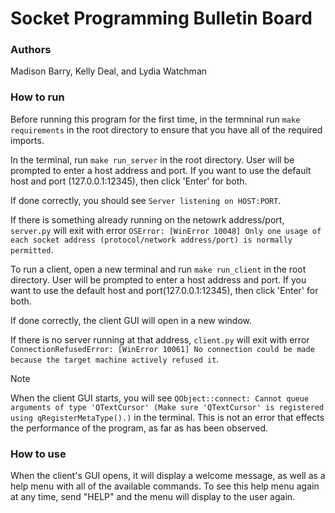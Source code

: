 # Socket Programming Bulletin Board
### Authors
Madison Barry, Kelly Deal, and Lydia Watchman

### How to run
Before running this program for the first time, in the termninal run `make requirements` in the root directory to ensure that you have all of the required imports.

In the terminal, run `make run_server` in the root directory. User will be prompted to enter a host address and port. If you want to use the default host and port (127.0.0.1:12345), then click 'Enter' for both.

If done correctly, you should see `Server listening on HOST:PORT`.

If there is something already running on the netowrk address/port, `server.py` will exit with error `OSError: [WinError 10048] Only one usage of each socket address (protocol/network address/port) is normally permitted`.

To run a client, open a new terminal and run `make run_client` in the root directory. User will be prompted to enter a host address and port. If you want to use the default host and port(127.0.0.1:12345), then click 'Enter' for both.

If done correctly, the client GUI will open in a new window.

If there is no server running at that address, `client.py` will exit with error `ConnectionRefusedError: [WinError 10061] No connection could be made because the target machine actively refused it`.


> [!NOTE]
> When the client GUI starts, you will see `QObject::connect: Cannot queue arguments of type 'QTextCursor'
(Make sure 'QTextCursor' is registered using qRegisterMetaType().)` in the terminal. This is not an error that effects the performance of the program, as far as has been observed.

### How to use
When the client's GUI opens, it will display a welcome message, as well as a help menu with all of the available commands. To see this help menu again at any time, send "HELP" and the menu will display to the user again.
